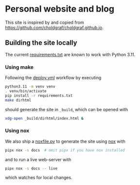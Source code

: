 # Personal website and blog

This site is inspired by and copied from https://github.com/choldgraf/choldgraf.github.io.

## Building the site locally

The current [requirements.txt](requirements.txt) are known to work with Python 3.11.

### Using make

Following the [deploy.yml](.github/workflows/deploy.yml) workflow by executing

```bash
python3.11 -m venv venv
. venv/bin/activate
pip install -r requirements.txt
make dirhtml
```

should generate the site in `_build`, which can be opened with

```bash
xdg-open _build/dirhtml/index.html &
```

### Using nox

We also ship a [noxfile.py](noxfile.py) to generate the site using [nox](https://github.com/wntrblm/nox) with

```bash
pipx nox -s docs  # omit pipx if you have nox installed
```

and to run a live web-server with

```bash
pipx nox -s docs -- live
```

which watches for local changes.

